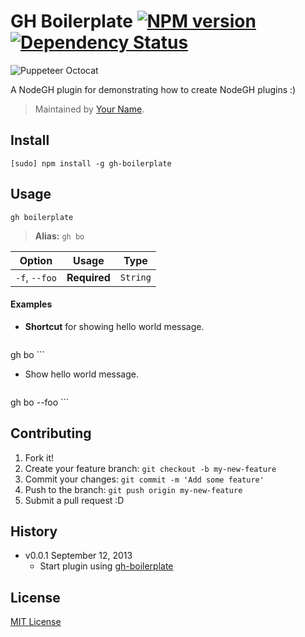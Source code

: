 # GH Boilerplate [![NPM version](https://badge.fury.io/js/gh-boilerplate.png)](http://badge.fury.io/js/gh-boilerplate) [![Dependency Status](https://david-dm.org/node-gh/gh-boilerplate.png)](https://david-dm.org/node-gh/gh-boilerplate)

![Puppeteer Octocat](http://zno.io/RMHw/puppeteer.png)

A NodeGH plugin for demonstrating how to create NodeGH plugins :)

> Maintained by [Your Name](https://github.com/yourname).

## Install

```
[sudo] npm install -g gh-boilerplate
```

## Usage

```
gh boilerplate
```

> **Alias:** `gh bo`

Option             | Usage        | Type
---                | ---          | ---
`-f`, `--foo`      | **Required** | `String`

#### Examples

* **Shortcut** for showing hello world message.

	```
gh bo
	```

* Show hello world message.

	```
gh bo --foo
	```

## Contributing

1. Fork it!
2. Create your feature branch: `git checkout -b my-new-feature`
3. Commit your changes: `git commit -m 'Add some feature'`
4. Push to the branch: `git push origin my-new-feature`
5. Submit a pull request :D

## History

* v0.0.1 September 12, 2013
	* Start plugin using [gh-boilerplate](https://github.com/node-gh/gh-boilerplate)

## License

[MIT License](http://opensource.org/licenses/MIT)
